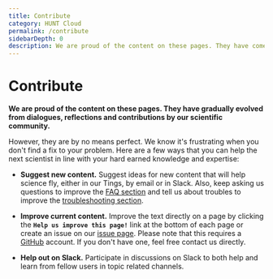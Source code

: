 ```yaml
---
title: Contribute
category: HUNT Cloud
permalink: /contribute
sidebarDepth: 0
description: We are proud of the content on these pages. They have come together as a collaborative contribution from lab users in our cloud community. We are grateful if you would like to help new lab users on their way by sharing your hard earned tips and tricks.
---
```


# Contribute

**We are proud of the content on these pages. They have gradually evolved from dialogues, reflections and contributions by our scientific community.**

However, they are by no means perfect. We know it's frustrating when you don't find a fix to your problem. Here are a few ways that you can help the next scientist in line with your hard earned knowledge and expertise:

- **Suggest new content.** Suggest ideas for new content that will help science fly, either in our Tings, by email or in Slack. Also, keep asking us questions to improve the [FAQ section](/faq/) and tell us about troubles to improve the [troubleshooting section](/troubleshooting/).

- **Improve current content.** Improve the text directly on a page by clicking the **`Help us improve this page!`** link at the bottom of each page or create an issue on our [issue page](https://github.com/huntdatacenter/docs/issues). Please note that this requires a [GitHub](https://github.com) account. If you don't have one, feel free contact us directly.

- **Help out on Slack.** Participate in discussions on Slack to both help and learn from fellow users in topic related channels.
